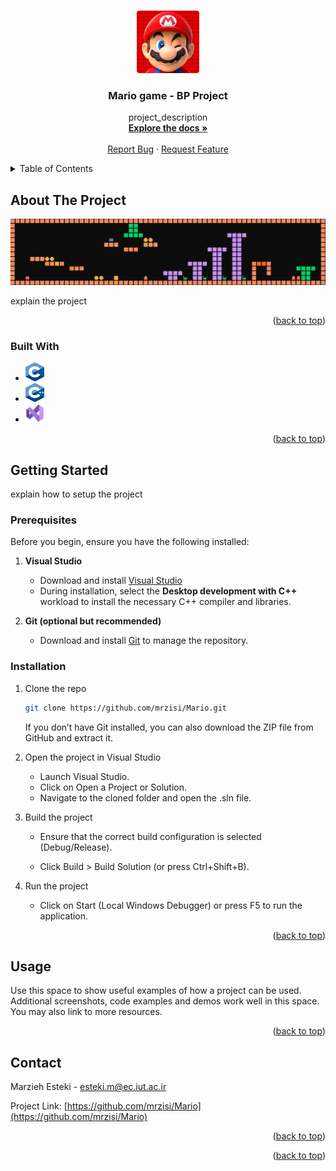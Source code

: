 <a id="readme-top"></a>


<!-- PROJECT LOGO -->
<br />
<div align="center">
  <a href="https://github.com/mrzisi/Mario">
    <img src="images/logo.png" alt="Logo" width="100" height="100">
  </a>

<h3 align="center">Mario game - BP Project</h3>

  <p align="center">
    project_description
    <br />
    <a href="https://github.com/mrzisi/Mario"><strong>Explore the docs »</strong></a>
    <br />
    <br />
    <a href="https://github.com/mrzisi/Mario/issues/new?template=bug+rep">Report Bug</a>
    &middot;
    <a href="https://github.com/mrzisi/Mario/issues/new?template=feature+req">Request Feature</a>
  </p>
</div>



<!-- TABLE OF CONTENTS -->
<details>
  <summary>Table of Contents</summary>
  <ol>
    <li>
      <a href="#about-the-project">About The Project</a>
      <ul>
        <li><a href="#built-with">Built With</a></li>
      </ul>
    </li>
    <li>
      <a href="#getting-started">Getting Started</a>
      <ul>
        <li><a href="#prerequisites">Prerequisites</a></li>
        <li><a href="#installation">Installation</a></li>
      </ul>
    </li>
    <li><a href="#usage">Usage</a></li>
    <li><a href="#contact">Contact</a></li>
  </ol>
</details>



<!-- ABOUT THE PROJECT -->
## About The Project
![Mario game][product-screenshot]

explain the project

<p align="right">(<a href="#readme-top">back to top</a>)</p>



### Built With

* <img src="images/C.png" alt="Logo" width="30" height="30">

* <img src="images/CPP.png" alt="Logo" width="30" height="30">

* <img src="images/VS.png" alt="Logo" width="30" height="30">


<p align="right">(<a href="#readme-top">back to top</a>)</p>



<!-- GETTING STARTED -->
## Getting Started

explain how to setup the project

### Prerequisites

Before you begin, ensure you have the following installed:

1. **Visual Studio**
   - Download and install [Visual Studio](https://visualstudio.microsoft.com/)
   - During installation, select the **Desktop development with C++** workload to install the necessary C++ compiler and libraries.

2. **Git (optional but recommended)**
   - Download and install [Git](https://git-scm.com/) to manage the repository.

### Installation

1. Clone the repo
   ```sh
   git clone https://github.com/mrzisi/Mario.git
   ```
   If you don’t have Git installed, you can also download the ZIP file from GitHub and extract it.

2. Open the project in Visual Studio
    * Launch Visual Studio.
    * Click on Open a Project or Solution.
    * Navigate to the cloned folder and open the .sln file.

3. Build the project
   * Ensure that the correct build configuration is selected (Debug/Release).

    * Click Build > Build Solution (or press Ctrl+Shift+B).

4. Run the project

    * Click on Start (Local Windows Debugger) or press F5 to run the application.

<p align="right">(<a href="#readme-top">back to top</a>)</p>



## Usage

Use this space to show useful examples of how a project can be used. Additional screenshots, code examples and demos work well in this space. You may also link to more resources.

<p align="right">(<a href="#readme-top">back to top</a>)</p>

## Contact

Marzieh Esteki - esteki.m@ec.iut.ac.ir

Project Link: [https://github.com/mrzisi/Mario](https://github.com/mrzisi/Mario)

<p align="right">(<a href="#readme-top">back to top</a>)</p>


<p align="right">(<a href="#readme-top">back to top</a>)</p>


[product-screenshot]: images/game.png

